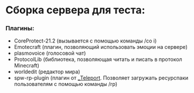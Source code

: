 # Сборка сервера для теста:

### Плагины:
  * CoreProtect-21.2 (вызывается с помощью команды /co i)
  * Emotecraft (плагин, позволяющий использовать эмоции на сервере)
  * plasmovoice (голосовой чат)
  * ProtocolLib (библиотека, позволяющая читать и писать в протокол Minecraft)
  * worldedit (редактор мира)
  * spw-rp-plugin (плагин от [_Teleport](https://github.com/teleport2). Позволяет загружать ресурспаки пользователям с помощью команды /rp)
